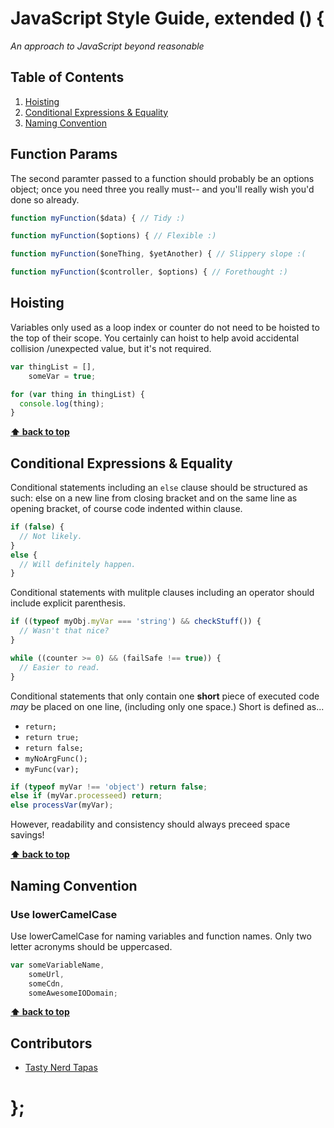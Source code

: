 # JavaScript Style Guide, extended () {

*An approach to JavaScript beyond reasonable*

## Table of Contents

  1. [Hoisting](#hoisting)
  1. [Conditional Expressions & Equality](#conditional-expressions--equality)
  1. [Naming Convention](#naming-convention)


## Function Params

The second paramter passed to a function should probably be an options object; once you need three you really must-- and you'll really wish you'd done so already.

```javascript
function myFunction($data) { // Tidy :)

function myFunction($options) { // Flexible :)

function myFunction($oneThing, $yetAnother) { // Slippery slope :(

function myFunction($controller, $options) { // Forethought :)
```


## Hoisting

Variables only used as a loop index or counter do not need to be hoisted to the top of their scope. You certainly can hoist to help avoid accidental collision /unexpected value, but it's not required.

```javascript
var thingList = [],
    someVar = true;

for (var thing in thingList) {
  console.log(thing);
}
```

**[⬆ back to top](#table-of-contents)**


## Conditional Expressions & Equality

Conditional statements including an `else` clause should be structured as such: else on a new line from closing bracket and on the same line as opening bracket, of course code indented within clause.

```javascript
if (false) {
  // Not likely.
}
else {
  // Will definitely happen.
}
```

Conditional statements with mulitple clauses including an operator should include explicit parenthesis.

```javascript
if ((typeof myObj.myVar === 'string') && checkStuff()) {
  // Wasn't that nice?
}

while ((counter >= 0) && (failSafe !== true)) {
  // Easier to read.
}
```


Conditional statements that only contain one **short** piece of executed code *may* be placed on one line, (including only one space.) Short is defined as...

- `return;`
- `return true;`
- `return false;`
- `myNoArgFunc();`
- `myFunc(var);`

```javascript
if (typeof myVar !== 'object') return false;
else if (myVar.processeed) return;
else processVar(myVar);
```

However, readability and consistency should always preceed space savings!

**[⬆ back to top](#table-of-contents)**

## Naming Convention

### Use lowerCamelCase

Use lowerCamelCase for naming variables and function names. Only two letter acronyms should be uppercased.

```javascript
var someVariableName,
    someUrl,
    someCdn,
    someAwesomeIODomain;
```

**[⬆ back to top](#table-of-contents)**

## Contributors

  - [Tasty Nerd Tapas](https://twitter.com/nerdtapas)

# };
